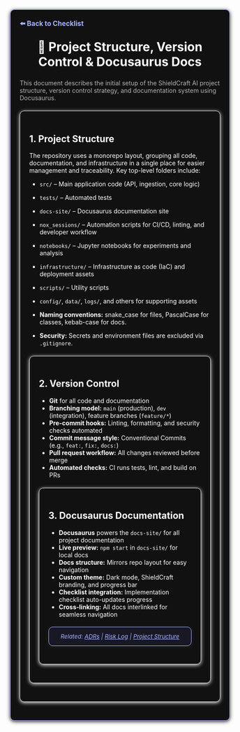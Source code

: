 <section style="border:1px solid #a5b4fc; border-radius:10px; margin:1.5em 0; box-shadow:0 2px 8px #222; padding:1.5em; background:#111; color:#fff;">
<div style="margin-bottom:1.5em;">
  <a href="./checklist.md" style="color:#a5b4fc; font-weight:bold; text-decoration:none; font-size:1.1em;">⬅️ Back to Checklist</a>
</div>
<h1 align="center" style="margin-top:0; font-size:2em;">📁 Project Structure, Version Control & Docusaurus Docs</h1>
<div style="margin-bottom:1.2em; color:#b3b3b3; font-size:1em;">
  This document describes the initial setup of the ShieldCraft AI project structure, version control strategy, and documentation system using Docusaurus.
</div>

<section style="border:1px solid #e0e0e0; border-radius:10px; margin:1.5em 0; box-shadow:0 2px 8px #f0f0f0; padding:1.5em; background:#111; color:#fff;">

## 1. Project Structure

The repository uses a monorepo layout, grouping all code, documentation, and infrastructure in a single place for easier management and traceability. Key top-level folders include:

- `src/` – Main application code (API, ingestion, core logic)
- `tests/` – Automated tests
- `docs-site/` – Docusaurus documentation site
- `nox_sessions/` – Automation scripts for CI/CD, linting, and developer workflow
- `notebooks/` – Jupyter notebooks for experiments and analysis
- `infrastructure/` – Infrastructure as code (IaC) and deployment assets
- `scripts/` – Utility scripts
- `config/`, `data/`, `logs/`, and others for supporting assets

- **Naming conventions:** snake_case for files, PascalCase for classes, kebab-case for docs.
- **Security:** Secrets and environment files are excluded via `.gitignore`.


<section style="border:1px solid #e0e0e0; border-radius:10px; margin:1.5em 0; box-shadow:0 2px 8px #f0f0f0; padding:1.5em; background:#111; color:#fff;">

## 2. Version Control

- **Git** for all code and documentation
- **Branching model:** `main` (production), `dev` (integration), feature branches (`feature/*`)
- **Pre-commit hooks:** Linting, formatting, and security checks automated
- **Commit message style:** Conventional Commits (e.g., `feat:`, `fix:`, `docs:`)
- **Pull request workflow:** All changes reviewed before merge
- **Automated checks:** CI runs tests, lint, and build on PRs


<section style="border:1px solid #e0e0e0; border-radius:10px; margin:1.5em 0; box-shadow:0 2px 8px #f0f0f0; padding:1.5em; background:#111; color:#fff;">

## 3. Docusaurus Documentation

- **Docusaurus** powers the `docs-site/` for all project documentation
- **Live preview:** `npm start` in `docs-site/` for local docs
- **Docs structure:** Mirrors repo layout for easy navigation
- **Custom theme:** Dark mode, ShieldCraft branding, and progress bar
- **Checklist integration:** Implementation checklist auto-updates progress
- **Cross-linking:** All docs interlinked for seamless navigation


<section style="border:1px solid #a5b4fc; border-radius:10px; margin:1.5em 0; box-shadow:0 2px 8px #222; padding:1em; background:#181825; color:#a5b4fc; font-size:0.95em; text-align:center;">
  <em>Related: <a href="./adrs.md" style="color:#a5b4fc;">ADRs</a> | <a href="./risk_log.md" style="color:#a5b4fc;">Risk Log</a> | <a href="./project_structure.md" style="color:#a5b4fc;">Project Structure</a></em>
